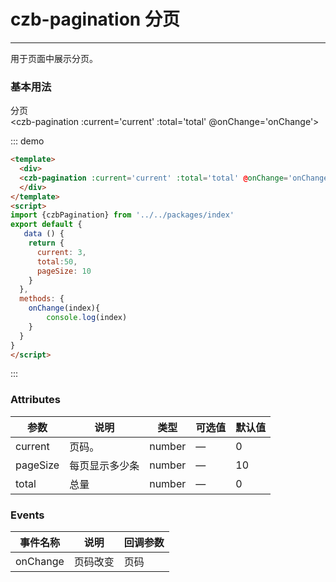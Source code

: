 <script>
import {czbPagination} from '../../packages/index'
export default {
  data () {
    return {
      current: 3,
      total:50,
      pageSize: 10
    }
  },
  methods: {
    onChange (value) {
        this.current=value
    }
  }
}
</script>
# czb-pagination 分页
----
用于页面中展示分页。

### 基本用法
分页<br>
<czb-pagination :current='current' :total='total' @onChange='onChange'></czb-pagination>

::: demo
```html
<template>
  <div>
  <czb-pagination :current='current' :total='total' @onChange='onChange'></czb-pagination>
  </div>
</template>
<script>
import {czbPagination} from '../../packages/index'
export default {
   data () {
    return {
      current: 3,
      total:50,
      pageSize: 10
    }
  },
  methods: {
    onChange(index){
        console.log(index)
    }
  }
}
</script>
```
:::

### Attributes
| 参数      | 说明                                 | 类型      | 可选值       | 默认值   |
|---------- |------------------------------------ |---------- |------------- |-------- |
|current      |	页码。                     |	 number  |	—           |	0       |
|pageSize	      | 每页显示多少条                           |	number   |		—           |	10      |
|total |	总量                         |	number    |	—             |	0  |

### Events
| 事件名称      | 说明       | 回调参数   |
|------------- |----------- |---------  |
|onChange    |页码改变| 页码  |